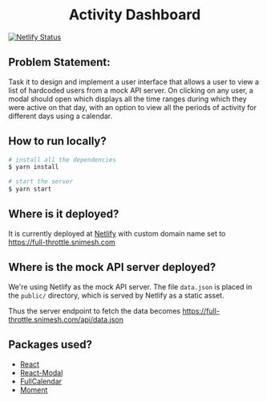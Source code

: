 <h1  align='center'> Activity Dashboard</h1>

[![Netlify Status](https://api.netlify.com/api/v1/badges/42f9d402-b19e-44b1-be04-7b2f492284ae/deploy-status)](https://app.netlify.com/sites/mystifying-jang-cfea32/deploys)

<h2>Problem Statement:</h2> 
<p>
Task it to design and implement a user interface that allows a user to view a list of hardcoded
users from a mock API server. On clicking on any user, a modal should open which displays
all the time ranges during which they were active on that day, with an option to view all the
periods of activity for different days using a calendar.
</p>

## How to run locally?

```sh
# install all the dependencies
$ yarn install

# start the server
$ yarn start
```

## Where is it deployed?

It is currently deployed at [Netlify](https://www.netlify.com/) with custom domain name set to https://full-throttle.snimesh.com

## Where is the mock API server deployed?

We're using Netlify as the mock API server.
The file `data.json` is placed in the `public/` directory, which is served by Netlify as a static asset.

Thus the server endpoint to fetch the data becomes https://full-throttle.snimesh.com/api/data.json

## Packages used?

- [React](https://reactjs.org/)
- [React-Modal](https://github.com/reactjs/react-modal)
- [FullCalendar](https://fullcalendar.io/)
- [Moment](https://momentjs.com/)
